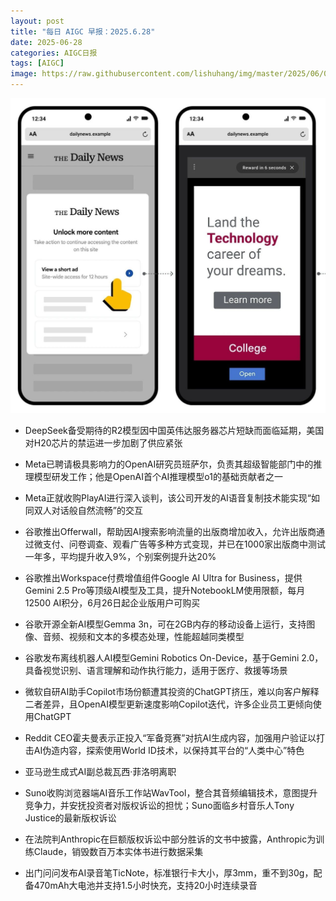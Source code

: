 ```yaml
---
layout: post
title: "每日 AIGC 早报：2025.6.28"
date: 2025-06-28
categories: AIGC日报
tags: [AIGC]
image: https://raw.githubusercontent.com/lishuhang/img/master/2025/06/0628-d.jpg
---
```


![封面图](https://raw.githubusercontent.com/lishuhang/img/master/2025/06/0628-d.jpg)

  - DeepSeek备受期待的R2模型因中国英伟达服务器芯片短缺而面临延期，美国对H20芯片的禁运进一步加剧了供应紧张

  - Meta已聘请极具影响力的OpenAI研究员班萨尔，负责其超级智能部门中的推理模型研发工作；他是OpenAI首个AI推理模型o1的基础贡献者之一

  - Meta正就收购PlayAI进行深入谈判，该公司开发的AI语音复制技术能实现“如同双人对话般自然流畅”的交互

  - 谷歌推出Offerwall，帮助因AI搜索影响流量的出版商增加收入，允许出版商通过微支付、问卷调查、观看广告等多种方式变现，并已在1000家出版商中测试一年多，平均提升收入9%，个别案例提升达20%

  - 谷歌推出Workspace付费增值组件Google AI Ultra for Business，提供Gemini 2.5 Pro等顶级AI模型及工具，提升NotebookLM使用限额，每月12500 AI积分，6月26日起企业版用户可购买

  - 谷歌开源全新AI模型Gemma 3n，可在2GB内存的移动设备上运行，支持图像、音频、视频和文本的多模态处理，性能超越同类模型

  - 谷歌发布离线机器人AI模型Gemini Robotics On-Device，基于Gemini 2.0，具备视觉识别、语言理解和动作执行能力，适用于医疗、救援等场景

  - 微软自研AI助手Copilot市场份额遭其投资的ChatGPT挤压，难以向客户解释二者差异，且OpenAI模型更新速度影响Copilot迭代，许多企业员工更倾向使用ChatGPT

  - Reddit CEO霍夫曼表示正投入“军备竞赛”对抗AI生成内容，加强用户验证以打击AI伪造内容，探索使用World ID技术，以保持其平台的“人类中心”特色

  - 亚马逊生成式AI副总裁瓦西·菲洛明离职

  - Suno收购浏览器端AI音乐工作站WavTool，整合其音频编辑技术，意图提升竞争力，并安抚投资者对版权诉讼的担忧；Suno面临乡村音乐人Tony Justice的最新版权诉讼

  - 在法院判Anthropic在巨额版权诉讼中部分胜诉的文书中披露，Anthropic为训练Claude，销毁数百万本实体书进行数据采集

  - 出门问问发布AI录音笔TicNote，标准银行卡大小，厚3mm，重不到30g，配备470mAh大电池并支持1.5小时快充，支持20小时连续录音